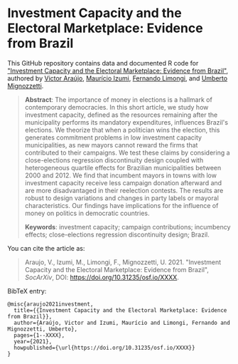 # Investment Capacity and the Electoral Marketplace: Evidence from Brazil

This GitHub repository contains data and documented R code for ["Investment Capacity and the Electoral Marketplace: Evidence from Brazil"](https://doi.org/10.31235/osf.io/XXXX), authored by [Victor Araújo](XXXXpgvic), [Maurício Izumi](pgIzumiXXXX), [Fernando Limongi](pgLimXXXX), and [Umberto Mignozzetti](http://umbertomig.com). 

> **Abstract**: The importance of money in elections is a hallmark of contemporary democracies. In this short article, we study how investment capacity, defined as the resources remaining after the municipality performs its mandatory expenditures, influences Brazil's elections. We theorize that when a politician wins the election, this generates commitment problems in low investment capacity municipalities, as new mayors cannot reward the firms that contributed to their campaigns. We test these claims by considering a close-elections regression discontinuity design coupled with heterogeneous quartile effects for Brazilian municipalities between 2000 and 2012. We find that incumbent mayors in towns with low investment capacity receive less campaign donation afterward and are more disadvantaged in their reelection contests. The results are robust to design variations and changes in party labels or mayoral characteristics. Our findings have implications for the influence of money on politics in democratic countries.
>
> **Keywords**: investment capacity; campaign contributions; incumbency effects; close-elections regression discontinuity design; Brazil.

You can cite the article as: 

> Araujo, V., Izumi, M., Limongi, F., Mignozzetti, U. 2021. "Investment Capacity and the Electoral Marketplace: Evidence from Brazil", _SocArXiv_, DOI: <https://doi.org/10.31235/osf.io/XXXX>.

BibTeX entry:

```
@misc{araujo2021investment,
  title={{Investment Capacity and the Electoral Marketplace: Evidence from Brazil}},
  author={Araújo, Victor and Izumi, Maurício and Limongi, Fernando and Mignozzetti, Umberto},
  pages={1--XXXX},
  year={2021},
  howpublished={\url{https://doi.org/10.31235/osf.io/XXXX}}
}
```

